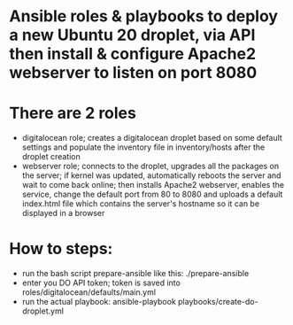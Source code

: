# Ansible roles & playbooks to deploy a new Ubuntu 20 droplet, via API then install & configure Apache2 webserver to listen on port 8080

# There are 2 roles

- digitalocean role; creates a digitalocean droplet based on some default settings and populate the inventory file in inventory/hosts after the droplet creation
- webserver role; connects to the droplet, upgrades all the packages on the server; if kernel was updated, automatically reboots the server and wait to come back online; then installs Apache2 webserver, enables the service, change the default port from 80 to 8080 and uploads a default index.html file which contains the server's hostname so it can be displayed in a browser

# How to steps:

- run the bash script prepare-ansible like this: ./prepare-ansible
- enter you DO API token; token is saved into roles/digitalocean/defaults/main.yml
- run the actual playbook: ansible-playbook playbooks/create-do-droplet.yml

